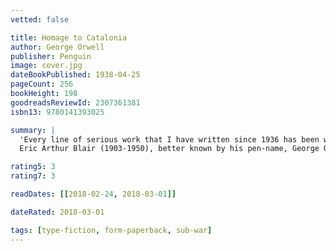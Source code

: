 ```yaml
---
vetted: false

title: Homage to Catalonia
author: George Orwell
publisher: Penguin
image: cover.jpg
dateBookPublished: 1938-04-25
pageCount: 256
bookHeight: 198
goodreadsReviewId: 2307361381
isbn13: 9780141393025

summary: |
  'Every line of serious work that I have written since 1936 has been written, directly or indirectly, against totalitarianism and for democratic Socialism as I understand it'. Thus wrote Orwell following his experiences as a militiaman in the Spanish Civil War, chronicled in Homage to Catalonia. Here he brings to bear all the force of his humanity, passion and clarity, describing with bitter intensity the bright hopes and cynical betrayals of that chaotic episode: the revolutionary euphoria of Barcelona, the courage of ordinary Spanish men and women he fought alongside, the terror and confusion of the front, his near-fatal bullet wound and the vicious treachery of his supposed allies.
  Eric Arthur Blair (1903-1950), better known by his pen-name, George Orwell, was born in India, where his father worked for the Civil Service. An author and journalist, Orwell was one of the most prominent and influential figures in twentieth-century literature. His unique political allegory Animal Farm was published in 1945, and it was this novel, together with the dystopia of Nineteen Eighty-Four (1949), which brought him world-wide fame. All his novels and non-fiction, including Burmese Days (1934), Down and Out in Paris and London (1933), The Road to Wigan Pier (1937) and Homage to Catalonia (1938) are published in Penguin Modern Classics.

rating5: 3
rating7: 3

readDates: [[2018-02-24, 2018-03-01]]

dateRated: 2018-03-01

tags: [type-fiction, form-paperback, sub-war]
---
```

